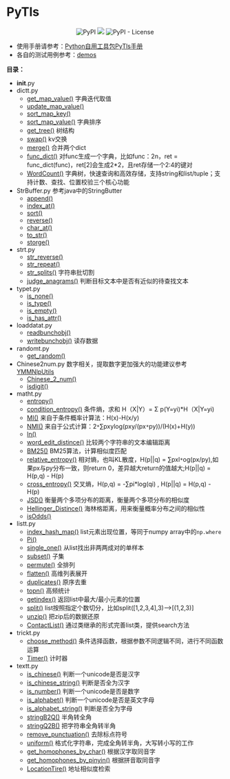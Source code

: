 # PyTls
<p align="center">
<img alt="PyPI" src="https://img.shields.io/pypi/v/PyTls.svg"></a>
<a href="https://travis-ci.org/sladesha/PyTls"><img src="https://travis-ci.org/sladesha/PyTls.svg?branch=master"></a>
<img alt="PyPI - License" src="https://img.shields.io/pypi/l/PyTls.svg"></a>
</p>

- 使用手册请参考：[Python自用工具包PyTls手册](http://www.shataowei.com/2019/07/29/Python自用工具包PyTls/)
- 各自的测试用例参考：[demos](demos.py#L6)

**目录：**
+ __init__.py
+ dictt.py
    + [get_map_value()](PyTls/dictt.py#L12)
    字典迭代取值
    + [update_map_value()](PyTls/dictt.py#L34)
    + [sort_map_key()](PyTls/dictt.py#L60)
    + [sort_map_value()](PyTls/dictt.py#L64)
    字典排序
    + [get_tree()](PyTls/dictt.py#L65)
    树结构
    + [swap()](PyTls/dictt.py#L71)
    kv交换
    + [merge()](PyTls/dictt.py#L76)
    合并两个dict
    + [func_dict()](PyTls/dictt.py#L93)
    对func生成一个字典，比如func：2n，ret = func_dict(func)，ret[2]会生成2*2，且ret存储一个2:4的键对
    + [WordCount()](PyTls/dictt.py#L104)
    字典树，快速查询和高效存储，支持string和list/tuple；支持计数、查找、位置校验三个核心功能
+ StrBuffer.py
参考java中的StringButter
    + [append()](PyTls/StrBuffer.py#L22)
    + [index_at()](PyTls/StrBuffer.py#L37)
    + [sort()](PyTls/StrBuffer.py#L47)
    + [reverse()](PyTls/StrBuffer.py#L50)
    + [char_at()](PyTls/StrBuffer.py#L53)
    + [to_str()](PyTls/StrBuffer.py#L58)
    + [storge()](PyTls/StrBuffer.py#L64)
+ strt.py
    + [str_reverse()](PyTls/strt.py#L14)
    + [str_repeat()](PyTls/strt.py#L18)
    + [str_splits()](PyTls/strt.py#L29)
    字符串批切割
    + [judge_anagrams()](PyTls/strt.py#L46)
    判断目标文本中是否有近似的待查找文本
+ typet.py
    + [is_none()](PyTls/typet.py#L11)
    + [is_type()](PyTls/typet.py#L15)
    + [is_empty()](PyTls/typet.py#L25)
    + [is_has_attr()](PyTls/typet.py#L35)
+ loaddatat.py
    + [readbunchobj()](PyTls/loaddatat.py#L13)
    + [writebunchobj()](PyTls/loaddatat.py#L19)
    读存数据
+ randomt.py
    + [get_random()](PyTls/randomt.py#L32)
+ Chinese2num.py
数字相关，提取数字更加强大的功能建议参考[YMMNlpUtils](https://github.com/sladesha/machine_learning/blob/master/YMMNlpUtils/YMMNlpUtils/YMMNlpUtils.py)
    + [Chinese_2_num()](PyTls/Chinese2num.py#L20)
    + [isdigit()](PyTls/Chinese2num.py#L33)
+ matht.py
    + [entropy()](PyTls/matht.py#L14)
    + [condition_entropy()](PyTls/matht.py#L33)
    条件熵，求和 H（X|Y）= Σ p(Y=yi)*H（X|Y=yi)
    + [MI()](PyTls/matht.py#L60)
    来自于条件概率计算法：H(x)-H(x/y)
    + [NMI()](PyTls/matht.py#L66)
    来自于公式计算：2`*`∑pxylog(pxy/(px`*`py))/(H(x)+H(y))
    + [ln()](PyTls/matht.py#L93)
    + [word_edit_distince()](PyTls/matht.py#L98)
    比较两个字符串的文本编辑距离
    + [BM25()](PyTls/matht.py#L114)
    BM25算法，计算相似度匹配
    + [relative_entropy()](PyTls/matht.py#L183)
    相对熵，也叫KL散度，H(p||q) = ∑pxl`*`og(px/py),如果px与py分布一致，则return 0，差异越大return的值越大;H(p||q) = H(p,q) - H(p)
    + [cross_entropy()](PyTls/matht.py#L198)
    交叉熵，H(p,q) = -∑pi*log(qi) , H(p||q) = H(p,q) - H(p)
    + [JSD()](PyTls/matht.py#L213)
    衡量两个多项分布的距离，衡量两个多项分布的相似度
    + [Hellinger_Distince()](PyTls/matht.py#L230)
    海林格距离，用来衡量概率分布之间的相似性
    + [isOdds()](PyTls/matht.py#L243)
+ listt.py    
    + [index_hash_map()](PyTls/listt.py#L10)
    list元素出现位置，等同于numpy array中的`np.where`
    + [Pi()](PyTls/listt.py#L26)
    + [single_one()](PyTls/listt.py#L38)
    从list找出非两两成对的单样本
    + [subset()](PyTls/listt.py#L44)
    子集
    + [permute()](PyTls/listt.py#L56)
    全排列
    + [flatten()](PyTls/listt.py#L70)
    高维列表展开
    + [duplicates()](PyTls/listt.py#L85)
    原序去重
    + [topn()](PyTls/listt.py#L95)
    高频统计
    + [getindex()](PyTls/listt.py#L109)
    返回list中最大/最小元素的位置
    + [split()](PyTls/listt.py#L125)
    list按照指定个数切分，比如split([1,2,3,4],3)-->[(1,2,3)]
    + [unzip()](PyTls/listt.py#L135)
    把zip后的数据还原
    + [ContactList()](PyTls/listt.py#L139)
    通过类继承的形式完善list类，提供search方法
+ trickt.py
    + [choose_method()](PyTls/trickt.py#L10) 
    条件选择函数，根据参数不同逻辑不同，进行不同函数运算
    + [Timer()](PyTls/trickt.py#L17)
    计时器
+ textt.py
    + [is_chinese()](PyTls/textt.py#L11) 
    判断一个unicode是否是汉字
    + [is_chinese_string()](PyTls/textt.py#L21)
    判断是否全为汉字
    + [is_number()](PyTls/textt.py#L29)
    判断一个unicode是否是数字
    + [is_alphabet()](PyTls/textt.py#L39)
    判断一个unicode是否是英文字母
    + [is_alphabet_string()](PyTls/textt.py#L49)
    判断是否全为字母
    + [stringB2Q()](PyTls/textt.py#L57)
    半角转全角
    + [stringQ2B()](PyTls/textt.py#L71)
    把字符串全角转半角
    + [remove_punctuation()](PyTls/textt.py#L85)
    去除标点符号
    + [uniform()](PyTls/textt.py#L94)
    格式化字符串，完成全角转半角，大写转小写的工作
    + [get_homophones_by_char()](PyTls/textt.py#L102)
    根据汉字取同音字
    + [get_homophones_by_pinyin()](PyTls/textt.py#L117)
    根据拼音取同音字
    + [LocationTire()](PyTls/textt.py#L144)
    地址相似度检索